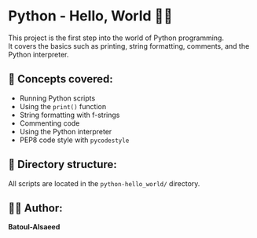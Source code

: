 # Python - Hello, World 🐍✨

This project is the first step into the world of Python programming.  
It covers the basics such as printing, string formatting, comments, and the Python interpreter.

## 🧠 Concepts covered:

- Running Python scripts
- Using the `print()` function
- String formatting with f-strings
- Commenting code
- Using the Python interpreter
- PEP8 code style with `pycodestyle`

## 📂 Directory structure:
All scripts are located in the `python-hello_world/` directory.

## 👩‍💻 Author:
**Batoul-Alsaeed**
